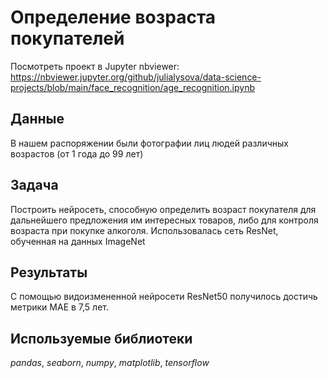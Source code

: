 # Определение возраста покупателей

Посмотреть проект в Jupyter nbviewer: https://nbviewer.jupyter.org/github/julialysova/data-science-projects/blob/main/face_recognition/age_recognition.ipynb

## Данные

В нашем распоряжении были фотографии лиц людей различных возрастов (от 1 года до 99 лет)

## Задача

Построить нейросеть, способную определить возраст покупателя для дальнейшего предложения им интересных товаров, либо для контроля возраста при покупке алкоголя. Использовалась сеть ResNet, обученная на данных ImageNet

## Результаты

С помощью видоизмененной нейросети ResNet50 получилось достичь метрики MAE в 7,5 лет.

## Используемые библиотеки
*pandas*, *seaborn*, *numpy*, *matplotlib*, *tensorflow*